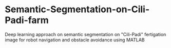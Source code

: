 # Semantic-Segmentation-on-Cili-Padi-farm

Deep learning approach on semantic segmentation on "Cili-Padi" fertigation image for robot navigation and obstacle avoidance using MATLAB
